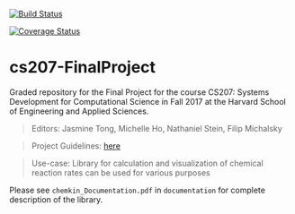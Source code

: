 [![Build Status](https://travis-ci.org/G12-cs207-FinalProject/cs207-FinalProject.svg?branch=master)](https://travis-ci.org/G12-cs207-FinalProject/cs207-FinalProject)

[![Coverage Status](https://coveralls.io/repos/github/G12-cs207-FinalProject/cs207-FinalProject/badge.svg?branch=master)](https://coveralls.io/github/G12-cs207-FinalProject/cs207-FinalProject?branch=master)
# cs207-FinalProject

Graded repository for the Final Project for the course CS207: Systems Development for Computational Science in Fall 2017 at the Harvard School of Engineering and Applied Sciences.

> Editors: Jasmine Tong, Michelle Ho, Nathaniel Stein, Filip Michalsky

> Project Guidelines: [here](https://iacs-cs-207.github.io/cs207-F17/project.html)

> Use-case: Library for calculation and visualization of chemical reaction rates can be used for various purposes

Please see ``chemkin_Documentation.pdf`` in ``documentation`` for complete description of the library.